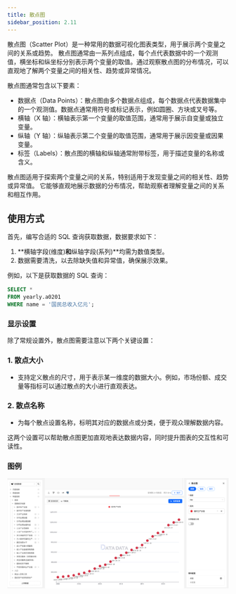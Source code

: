 ```yaml
---
title: 散点图
sidebar_position: 2.11
---
```


散点图（Scatter Plot）是一种常用的数据可视化图表类型，用于展示两个变量之间的关系或趋势。
散点图通常由一系列点组成，每个点代表数据中的一个观测值，横坐标和纵坐标分别表示两个变量的取值。通过观察散点图的分布情况，可以直观地了解两个变量之间的相关性、趋势或异常情况。

散点图通常包含以下要素：

- 数据点（Data Points）：散点图由多个数据点组成，每个数据点代表数据集中的一个观测值。数据点通常用符号或标记表示，例如圆圈、方块或叉号等。
- 横轴（X 轴）：横轴表示第一个变量的取值范围，通常用于展示自变量或独立变量。
- 纵轴（Y 轴）：纵轴表示第二个变量的取值范围，通常用于展示因变量或因果变量。
- 标签（Labels）：散点图的横轴和纵轴通常附带标签，用于描述变量的名称或含义。

散点图适用于探索两个变量之间的关系，特别适用于发现变量之间的相关性、趋势或异常值。
它能够直观地展示数据的分布情况，帮助观察者理解变量之间的关系和相互作用。


## 使用方式

首先，编写合适的 SQL 查询获取数据，数据要求如下：

1. **横轴字段(维度)**和**纵轴字段(系列)**均需为数值类型。  
2. 数据需要清洗，以去除缺失值和异常值，确保展示效果。  

例如，以下是获取数据的 SQL 查询：

```sql
SELECT * 
FROM yearly.a0201 
WHERE name = '国民总收入亿元';
```

### 显示设置

除了常规设置外，散点图需要注意以下两个关键设置：

### 1. **散点大小**
   - 支持定义散点的尺寸，用于表示某一维度的数据大小。例如，市场份额、成交量等指标可以通过散点的大小进行直观表达。

### 2. **散点名称**
   - 为每个散点设置名称，标明其对应的数据点或分类，便于观众理解数据内容。

这两个设置可以帮助散点图更加直观地表达数据内容，同时提升图表的交互性和可读性。



### 图例

![散点图](./scatter.png)
